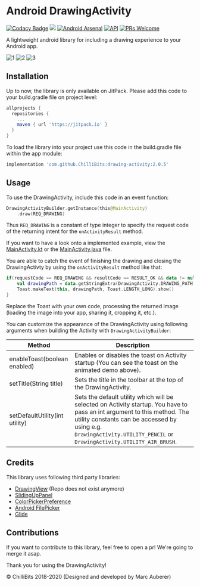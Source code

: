 # Android DrawingActivity
[![Codacy Badge](https://api.codacy.com/project/badge/Grade/88a25db5ab6c4c44b440814778de4236)](https://app.codacy.com/gh/ChilliBits/drawing-activity?utm_source=github.com&utm_medium=referral&utm_content=ChilliBits/drawing-activity&utm_campaign=Badge_Grade_Dashboard)
[![](https://jitpack.io/v/ChilliBits/drawing-activity.svg)](https://jitpack.io/#ChilliBits/drawing-activity)
[![Android Arsenal](https://img.shields.io/badge/Android%20Arsenal-DrawingActivity-blue.svg?style=flat)](https://android-arsenal.com/details/1/7098)
[![API](https://img.shields.io/badge/API-19%2B-red.svg?style=flat)](https://android-arsenal.com/api?level=19)
[![PRs Welcome](https://img.shields.io/badge/PRs-welcome-brightgreen.svg?style=flat-square)](http://makeapullrequest.com)

A lightweight android library for including a drawing experience to your Android app.

![1](https://chillibits.com/github-media/DrawingActivity/1_small.png)
![2](https://chillibits.com/github-media/DrawingActivity/2_small.png)
![3](https://chillibits.com/github-media/DrawingActivity/3_small.png)

## Installation

Up to now, the library is only available on JitPack. Please add this code to your build.gradle file on project level:
```gradle
allprojects {
  repositories {
    ...
    maven { url 'https://jitpack.io' }
  }
}
```
To load the library into your project use this code in the build.gradle file within the app module:
```gradle
implementation 'com.github.ChilliBits:drawing-activity:2.0.5'
```

## Usage
To use the DrawingActivity, include this code in an event function:
```kotlin
DrawingActivityBuilder.getInstance(this@MainActivity)
	.draw(REQ_DRAWING)
```
Thus `REQ_DRAWING` is a constant of type integer to specify the request code of the returning intent for the `onActivityResult` method.

If you want to have a look onto a implemented example, view the [MainActivity.kt](https://github.com/ChilliBits/splash-screen/blob/master/app/src/main/java/com/chillibits/splashscreenexample/MainActivity.kt) or the [MainActivity.java](https://github.com/ChilliBits/splash-screen/blob/master/app/src/main/java/com/chillibits/splashscreenexample/MainActivityJava.java) file.

You are able to catch the event of finishing the drawing and closing the DrawingActivty by using the `onActivityResult` method like that:
```kotlin
if(requestCode == REQ_DRAWING && resultCode == RESULT_OK && data != null) {
    val drawingPath = data.getStringExtra(DrawingActivity.DRAWING_PATH)
    Toast.makeText(this, drawingPath, Toast.LENGTH_LONG).show()
}
```
Replace the Toast with your own code, processing the returned image (loading the image into your app, sharing it, cropping it, etc.).

You can customize the appearance of the DrawingActivity using following arguments when building the Activity with `DrawingActivityBuilder`:

| Method                         | Description                                                                                                                                                                                                                                        |
|--------------------------------|----------------------------------------------------------------------------------------------------------------------------------------------------------------------------------------------------------------------------------------------------|
| enableToast(boolean enabled)   | Enables or disables the toast on Activity startup (You can see the toast on the animated demo above).                                                                                                                                              |
| setTitle(String title)         | Sets the title in the toolbar at the top of the DrawingActivity.                                                                                                                                                                                   |
| setDefaultUtility(int utility) | Sets the default utility which will be selected on Activity startup. You have to pass an int argument to this method. The utility constants can be accessed by using e.g. `DrawingActivity.UTILITY_PENCIL` or `DrawingActivity.UTILITY_AIR_BRUSH`. |

## Credits
This library uses following third party libraries:
*   [DrawingView](https://github.com/Raed-Mughaus/DrawingView) (Repo does not exist anymore)
*   [SlidingUpPanel](https://github.com/umano/AndroidSlidingUpPanel)
*   [ColorPickerPreference](https://github.com/attenzione/android-ColorPickerPreference)
*   [Android FilePicker](https://github.com/DroidNinja/Android-FilePicker)
*   [Glide](https://github.com/bumptech/glide)

## Contributions
If you want to contribute to this library, feel free to open a pr! We're going to merge it asap.

Thank you for using the DrawingActivity!

© ChilliBits 2018-2020 (Designed and developed by Marc Auberer)